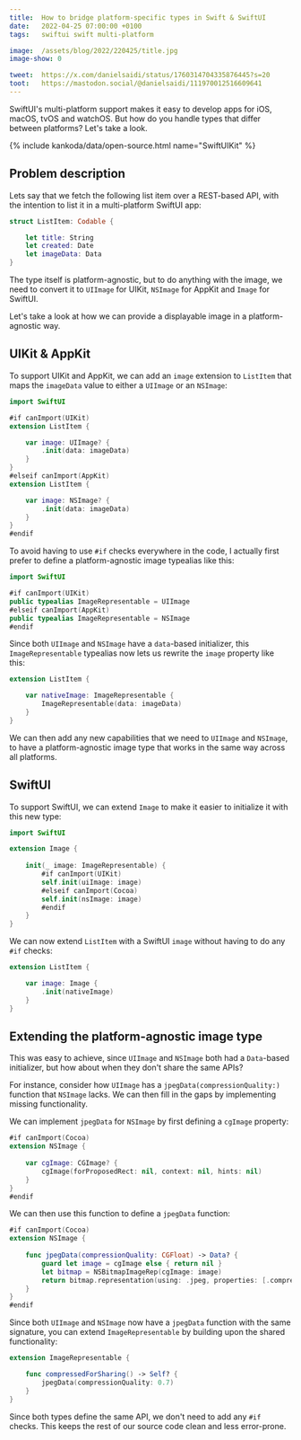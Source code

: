 ```yaml
---
title:  How to bridge platform-specific types in Swift & SwiftUI
date:   2022-04-25 07:00:00 +0100
tags:   swiftui swift multi-platform

image:  /assets/blog/2022/220425/title.jpg
image-show: 0

tweet:  https://x.com/danielsaidi/status/1760314704335876445?s=20
toot:   https://mastodon.social/@danielsaidi/111970012516609641
---
```


SwiftUI's multi-platform support makes it easy to develop apps for iOS, macOS, tvOS and watchOS. But how do you handle types that differ between platforms? Let's take a look.

{% include kankoda/data/open-source.html name="SwiftUIKit" %}


## Problem description

Lets say that we fetch the following list item over a REST-based API, with the intention to list it in a multi-platform SwiftUI app:

```swift
struct ListItem: Codable {

    let title: String
    let created: Date
    let imageData: Data
}
```

The type itself is platform-agnostic, but to do anything with the image, we need to convert it to `UIImage` for UIKit, `NSImage` for AppKit and `Image` for SwiftUI.

Let's take a look at how we can provide a displayable image in a platform-agnostic way.


## UIKit & AppKit

To support UIKit and AppKit, we can add an `image` extension to `ListItem` that maps the `imageData` value to either a `UIImage` or an `NSImage`:

```swift
import SwiftUI

#if canImport(UIKit)
extension ListItem {

    var image: UIImage? {
        .init(data: imageData)
    }
}
#elseif canImport(AppKit)
extension ListItem {

    var image: NSImage? {
        .init(data: imageData)
    }
}
#endif
```

To avoid having to use `#if` checks everywhere in the code, I actually first prefer to define a platform-agnostic image typealias like this:

```swift
import SwiftUI

#if canImport(UIKit)
public typealias ImageRepresentable = UIImage
#elseif canImport(AppKit)
public typealias ImageRepresentable = NSImage
#endif
```

Since both `UIImage` and `NSImage` have a `data`-based initializer, this `ImageRepresentable` typealias now lets us rewrite the `image` property like this:

```swift
extension ListItem {

    var nativeImage: ImageRepresentable {
        ImageRepresentable(data: imageData)
    }
}
```

We can then add any new capabilities that we need to `UIImage` and `NSImage`, to have a platform-agnostic image type that works in the same way across all platforms.


## SwiftUI

To support SwiftUI, we can extend `Image` to make it easier to initialize it with this new type:

```swift
import SwiftUI

extension Image {
    
    init(_ image: ImageRepresentable) {
        #if canImport(UIKit)
        self.init(uiImage: image)
        #elseif canImport(Cocoa)
        self.init(nsImage: image)
        #endif
    }
}
```

We can now extend `ListItem` with a SwiftUI `image` without having to do any `#if` checks:

```swift
extension ListItem {

    var image: Image { 
        .init(nativeImage) 
    }
}
```


## Extending the platform-agnostic image type

This was easy to achieve, since `UIImage` and `NSImage` both had a `Data`-based initializer, but how about when they don't share the same APIs?

For instance, consider how `UIImage` has a `jpegData(compressionQuality:)` function that `NSImage` lacks. We can then fill in the gaps by implementing missing functionality. 

We can implement `jpegData` for `NSImage` by first defining a `cgImage` property:

```swift
#if canImport(Cocoa)
extension NSImage {
    
    var cgImage: CGImage? {
        cgImage(forProposedRect: nil, context: nil, hints: nil)
    }
}
#endif
```

We can then use this function to define a `jpegData` function:

```swift
#if canImport(Cocoa)
extension NSImage {
 
    func jpegData(compressionQuality: CGFloat) -> Data? {
        guard let image = cgImage else { return nil }
        let bitmap = NSBitmapImageRep(cgImage: image)
        return bitmap.representation(using: .jpeg, properties: [.compressionFactor: compressionQuality])
    }
}
#endif
```

Since both `UIImage` and `NSImage` now have a `jpegData` function with the same signature, you can extend `ImageRepresentable` by building upon the shared functionality:

```swift
extension ImageRepresentable {

    func compressedForSharing() -> Self? {
        jpegData(compressionQuality: 0.7)
    }
}
```

Since both types define the same API, we don't need to add any `#if` checks. This keeps the rest of our source code clean and less error-prone.